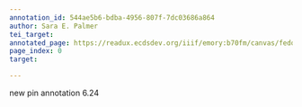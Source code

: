 ```yaml
---
annotation_id: 544ae5b6-bdba-4956-807f-7dc03686a864
author: Sara E. Palmer
tei_target: 
annotated_page: https://readux.ecdsdev.org/iiif/emory:b70fm/canvas/fedora:emory:gz698
page_index: 0
target: 

---
```

<p>new pin annotation 6.24</p>